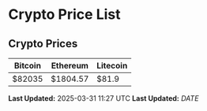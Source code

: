# Crypto Price List

## Crypto Prices
| Bitcoin | Ethereum | Litecoin |
| ------- | -------- | -------- |
| $82035 | $1804.57 | $81.9 |
**Last Updated:** 2025-03-31 11:27 UTC
**Last Updated:** $DATE$
